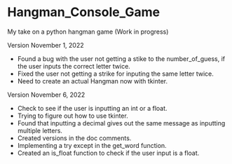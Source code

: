 # Hangman_Console_Game
My take on a python hangman game (Work in progress)


Version November 1, 2022

- Found a bug with the user not getting a stike to the number_of_guess, if the user inputs the correct letter twice.
- Fixed the user not getting a strike for inputing the same letter twice.
- Need to create an actual Hangman now with tkinter.

Version November 6, 2022

- Check to see if the user is inputting an int or a float.
- Trying to figure out how to use tkinter.
- Found that inputting a decimal gives out the same message as inputting multiple letters.
- Created versions in the doc comments.
- Implementing a try except in the get_word function.
- Created an is_float function to check if the user input is a float.
